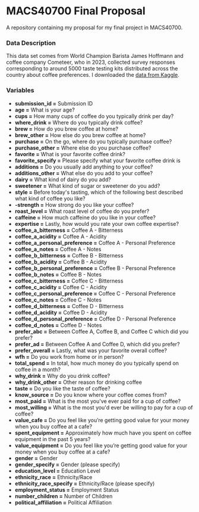 # MACS40700 Final Proposal
A repository containing my proposal for my final project in MACS40700. 

### Data Description
This data set comes from World Champion Barista James Hoffmann and coffee company Cometeer, who in 2023, collected survey responses corresponding to around 5000 taste testing kits distributed across the country about coffee preferences. I downloaded the [data from Kaggle](https://www.kaggle.com/datasets/umerhaddii/the-great-american-coffee-taste-test-dataset). 

### Variables

  * __submission_id =__ Submission ID
  * __age =__ What is your age?
  * __cups =__ How many cups of coffee do you typically drink per day?
  * __where_drink =__ Where do you typically drink coffee?
  * __brew =__ How do you brew coffee at home?
  * __brew_other =__ How else do you brew coffee at home?
  * __purchase =__ On the go, where do you typically purchase coffee?
  * __purchase_other =__ Where else do you purchase coffee?
  * __favorite =__ What is your favorite coffee drink?
  * __favorite_specify =__ Please specify what your favorite coffee drink is
  * __additions =__ Do you usually add anything to your coffee?
  * __additions_other =__ What else do you add to your coffee?
  * __dairy =__ What kind of dairy do you add?
  * __sweetener =__ What kind of sugar or sweetener do you add?
  * __style =__ Before today's tasting, which of the following best described what kind of coffee you like?
  * __-strength =__ How strong do you like your coffee?
  * __roast_level =__ What roast level of coffee do you prefer?
  * __caffeine =__ How much caffeine do you like in your coffee?
  * __expertise =__ Lastly, how would you rate your own coffee expertise?
  * __coffee_a_bitterness =__ Coffee A - Bitterness
  * __coffee_a_acidity =__ Coffee A - Acidity
  * __coffee_a_personal_preference =__ Coffee A - Personal Preference
  * __coffee_a_notes =__ Coffee A - Notes
  * __coffee_b_bitterness =__ Coffee B - Bitterness
  * __coffee_b_acidity =__ Coffee B - Acidity
  * __coffee_b_personal_preference =__ Coffee B - Personal Preference
  * __coffee_b_notes =__ Coffee B - Notes
  * __coffee_c_bitterness =__ Coffee C - Bitterness
  * __coffee_c_acidity =__ Coffee C - Acidity
  * __coffee_c_personal_preference =__ Coffee C - Personal Preference
  * __coffee_c_notes =__ Coffee C - Notes
  * __coffee_d_bitterness =__ Coffee D - Bitterness
  * __coffee_d_acidity =__ Coffee D - Acidity
  * __coffee_d_personal_preference =__ Coffee D - Personal Preference
  * __coffee_d_notes =__ Coffee D - Notes
  * __prefer_abc =__ Between Coffee A, Coffee B, and Coffee C which did you prefer?
  * __prefer_ad =__ Between Coffee A and Coffee D, which did you prefer?
  * __prefer_overall =__ Lastly, what was your favorite overall coffee?
  * __wfh =__ Do you work from home or in person?
  * __total_spend =__ In total, how much money do you typically spend on coffee in a month?
  * __why_drink =__ Why do you drink coffee?
  * __why_drink_other =__ Other reason for drinking coffee
  * __taste =__ Do you like the taste of coffee?
  * __know_source =__ Do you know where your coffee comes from?
  * __most_paid =__ What is the most you've ever paid for a cup of coffee?
  * __most_willing =__ What is the most you'd ever be willing to pay for a cup of coffee?
  * __value_cafe =__ Do you feel like you’re getting good value for your money when you buy coffee at a cafe?
  * __spent_equipment =__ Approximately how much have you spent on coffee equipment in the past 5 years?
  * __value_equipment =__ Do you feel like you’re getting good value for your money when you buy coffee at a cafe?
  * __gender =__ Gender
  * __gender_specify =__ Gender (please specify)
  * __education_level =__ Education Level
  * __ethnicity_race =__ Ethnicity/Race
  * __ethnicity_race_specify =__ Ethnicity/Race (please specify)
  * __employment_status =__ Employment Status
  * __number_children =__ Number of Children
  * __political_affiliation =__ Political Affiliation
